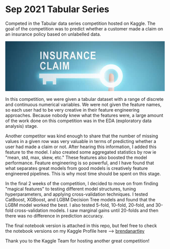 # Sep 2021 Tabular Series

Competed in the Tabular data series competition hosted on Kaggle. The goal of the competition was to predict whether a customer made a claim on an insurance policy based on unlabelled data.

<p align="center">
  <img src="https://github.com/brendanartley/Sep-21-Tabular-Series/blob/main/ic.jpeg" />
</p>

In this competition, we were given a tabular dataset with a range of discrete and continuous numerical variables. We were not given the feature names, so each user had to be very creative in their feature engineering approaches. Because nobody knew what the features were, a large amount of the work done on this competition was in the EDA (exploratory data analysis) stage.

Another competitor was kind enough to share that the number of missing values in a given row was very valuable in terms of predicting whether a user had made a claim or not. After hearing this information, I added this feature to the model. I also created some aggregated statistics by row ie "mean, std, max, skew, etc." These features also boosted the model performance. Feature engineering is so powerful, and I have found that what separates great models from good models is creatively feature engineered pipelines. This is why most time should be spent on this stage.

In the final 2 weeks of the competition, I decided to move on from finding "magical features" to testing different model structures, tuning hyperparameters, and applying cross-validation techniques. I tested CatBoost, XGBoost, and LGBM Decision Tree models and found that the LGBM model worked the best. I also tested 5-fold, 10-fold, 20-fold, and 30-fold cross-validation models. I saw marginal gains until 20-folds and then there was no difference in prediction accuracy.

The final notebook version is attached in this repo, but feel free to check the notebook versions on my Kaggle Profile here --> [brendanartley](https://www.kaggle.com/brendanartley)

Thank you to the Kaggle Team for hosting another great competition!
